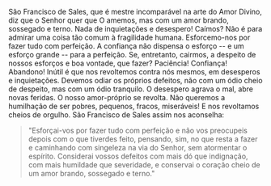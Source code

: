 São Francisco de Sales, que é mestre incomparável na arte do Amor Divino, diz que o Senhor quer que O amemos, mas com um amor brando, sossegado e terno. Nada de inquietações e desespero! Caímos? Não é para admirar uma coisa tão comum à fragilidade humana. Esforcemo-nos por fazer tudo com perfeição. A confiança não dispensa o esforço -- e um esforço grande -- para a perfeição. Se, entretanto, cairmos, a despeito de nossos esforços e boa vontade, que fazer? Paciência! Confiança! Abandono! Inútil é que nos revoltemos contra nós mesmos, em desesperos e inquietações. Devemos odiar os próprios defeitos, não com um ódio cheio de despeito, mas com um ódio tranquilo. O desespero agrava o mal, abre novas feridas. O nosso amor-próprio se revolta. Não queremos a humilhação de ser pobres, pequenos, fracos, miseráveis! E nos revoltamos cheios de orgulho. São Francisco de Sales assim nos aconselha:

> "Esforçai-vos por fazer tudo com perfeição e não vos preocupeis depois com o que tiverdes feito, pensando, sim, no que resta a fazer e caminhando com singeleza na via do Senhor, sem atormentar o espírito. Considerai vossos defeitos com mais dó que indignação, com mais humildade que severidade, e conservai o coração cheio de um amor brando, sossegado e terno."